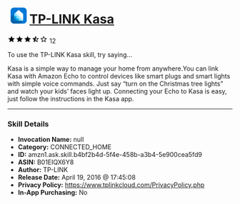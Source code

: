 # &nbsp;<img src="skill_icon" alt="TP-LINK Kasa icon" width="36"> [TP-LINK Kasa](http://alexa.amazon.com/#skills/amzn1.ask.skill.b4bf2b4d-5f4e-458b-a3b4-5e900cea5fd9)
![3.7 stars](../../images/ic_star_black_18dp_1x.png)![3.7 stars](../../images/ic_star_black_18dp_1x.png)![3.7 stars](../../images/ic_star_black_18dp_1x.png)![3.7 stars](../../images/ic_star_half_black_18dp_1x.png)![3.7 stars](../../images/ic_star_border_black_18dp_1x.png) 12

To use the TP-LINK Kasa skill, try saying...

Kasa is a simple way to manage your home from anywhere.You can link Kasa with Amazon Echo to control devices like smart plugs and smart lights with simple voice commands. Just say “turn on the Christmas tree lights” and watch your kids’ faces light up. Connecting your Echo to Kasa is easy, just follow the instructions in the Kasa app.

***

### Skill Details

* **Invocation Name:** null
* **Category:** CONNECTED_HOME
* **ID:** amzn1.ask.skill.b4bf2b4d-5f4e-458b-a3b4-5e900cea5fd9
* **ASIN:** B01EIQX6Y8
* **Author:** TP-LINK
* **Release Date:** April 19, 2016 @ 17:45:08
* **Privacy Policy:** https://www.tplinkcloud.com/PrivacyPolicy.php
* **In-App Purchasing:** No
